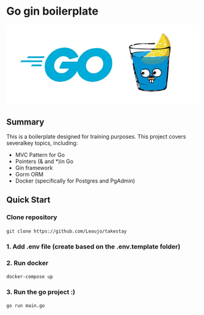 # Go gin boilerplate

<div align="center">
	<img src="./assets/go-gin.webp" />
</div>

## Summary

This is a boilerplate designed for training purposes. This project covers severalkey topics, including:
- MVC Pattern for Go
- Pointers (& and *)in Go
- Gin framework
- Gorm ORM
- Docker (specifically for Postgres and PgAdmin)

## Quick Start

### Clone repository

`git clone https://github.com/Leoujo/takestay`

### 1. Add .env file (create based on the .env.template folder)

### 2. Run docker

`docker-compose up`

### 3. Run the go project :)

`go run main.go`

